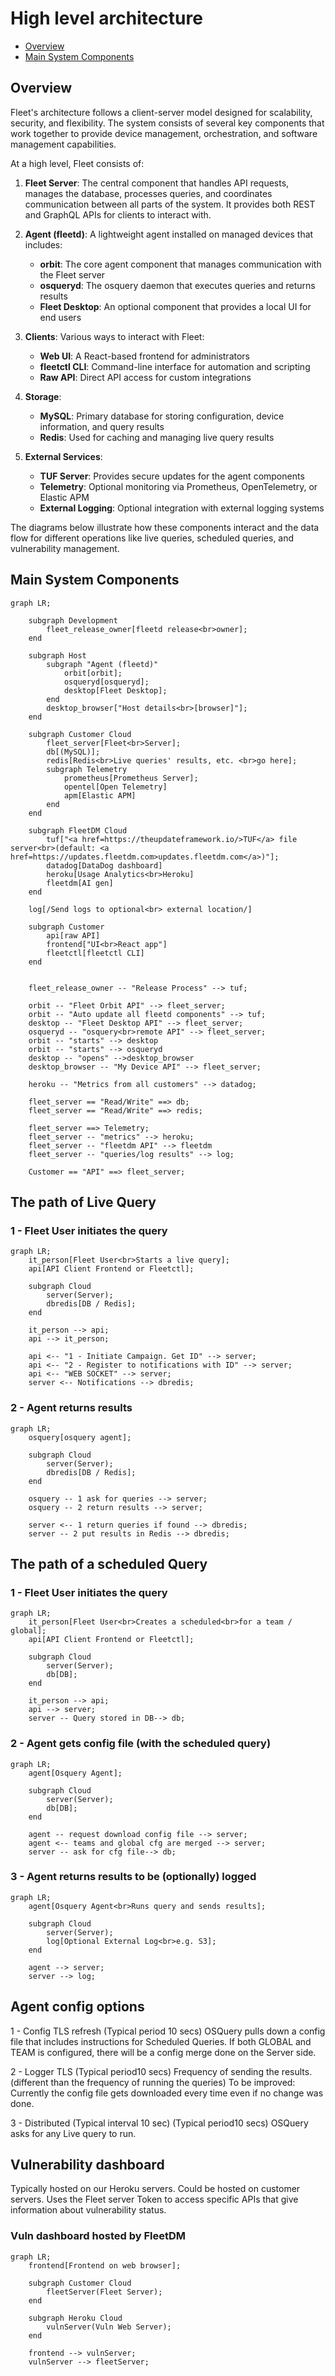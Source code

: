 # High level architecture

- [Overview](#overview)
- [Main System Components](#main-system-components)

## Overview

Fleet's architecture follows a client-server model designed for scalability, security, and flexibility. The system consists of several key components that work together to provide device management, orchestration, and software management capabilities.

At a high level, Fleet consists of:

1. **Fleet Server**: The central component that handles API requests, manages the database, processes queries, and coordinates communication between all parts of the system. It provides both REST and GraphQL APIs for clients to interact with.

2. **Agent (fleetd)**: A lightweight agent installed on managed devices that includes:
   - **orbit**: The core agent component that manages communication with the Fleet server
   - **osqueryd**: The osquery daemon that executes queries and returns results
   - **Fleet Desktop**: An optional component that provides a local UI for end users

3. **Clients**: Various ways to interact with Fleet:
   - **Web UI**: A React-based frontend for administrators
   - **fleetctl CLI**: Command-line interface for automation and scripting
   - **Raw API**: Direct API access for custom integrations

4. **Storage**:
   - **MySQL**: Primary database for storing configuration, device information, and query results
   - **Redis**: Used for caching and managing live query results

5. **External Services**:
   - **TUF Server**: Provides secure updates for the agent components
   - **Telemetry**: Optional monitoring via Prometheus, OpenTelemetry, or Elastic APM
   - **External Logging**: Optional integration with external logging systems

The diagrams below illustrate how these components interact and the data flow for different operations like live queries, scheduled queries, and vulnerability management.

## Main System Components

```mermaid
graph LR;
    
    subgraph Development
        fleet_release_owner[fleetd release<br>owner];
    end

    subgraph Host
        subgraph "Agent (fleetd)"
            orbit[orbit];
            osqueryd[osqueryd];
            desktop[Fleet Desktop];
        end
        desktop_browser["Host details<br>[browser]"];
    end

    subgraph Customer Cloud
        fleet_server[Fleet<br>Server];
        db[(MySQL)];
        redis[Redis<br>Live queries' results, etc. <br>go here];
        subgraph Telemetry
            prometheus[Prometheus Server];
            opentel[Open Telemetry]
            apm[Elastic APM]
        end
    end

    subgraph FleetDM Cloud
        tuf["<a href=https://theupdateframework.io/>TUF</a> file server<br>(default: <a href=https://updates.fleetdm.com>updates.fleetdm.com</a>)"];
        datadog[DataDog dashboard]
        heroku[Usage Analytics<br>Heroku]
        fleetdm[AI gen]
    end

    log[/Send logs to optional<br> external location/]

    subgraph Customer
        api[raw API]
        frontend["UI<br>React app"]
        fleetctl[fleetctl CLI]
    end


    fleet_release_owner -- "Release Process" --> tuf;

    orbit -- "Fleet Orbit API" --> fleet_server;
    orbit -- "Auto update all fleetd components" --> tuf;
    desktop -- "Fleet Desktop API" --> fleet_server;
    osqueryd -- "osquery<br>remote API" --> fleet_server;
    orbit -- "starts" --> desktop
    orbit -- "starts" --> osqueryd
    desktop -- "opens" -->desktop_browser
    desktop_browser -- "My Device API" --> fleet_server;

    heroku -- "Metrics from all customers" --> datadog;

    fleet_server == "Read/Write" ==> db;
    fleet_server == "Read/Write" ==> redis;

    fleet_server ==> Telemetry;
    fleet_server -- "metrics" --> heroku;
    fleet_server -- "fleetdm API" --> fleetdm
    fleet_server -- "queries/log results" --> log;

    Customer == "API" ==> fleet_server;

```



## The path of Live Query

### 1 - Fleet User initiates the query
```mermaid
graph LR;
    it_person[Fleet User<br>Starts a live query];
    api[API Client Frontend or Fleetctl];

    subgraph Cloud
        server(Server);
        dbredis[DB / Redis];
    end

    it_person --> api;
    api --> it_person;

    api <-- "1 - Initiate Campaign. Get ID" --> server;
    api <-- "2 - Register to notifications with ID" --> server;
    api <-- "WEB SOCKET" --> server;
    server <-- Notifications --> dbredis;

```

### 2 - Agent returns results
```mermaid
graph LR;
    osquery[osquery agent];

    subgraph Cloud
        server(Server);
        dbredis[DB / Redis];
    end

    osquery -- 1 ask for queries --> server;
    osquery -- 2 return results --> server;

    server <-- 1 return queries if found --> dbredis;
    server -- 2 put results in Redis --> dbredis;

```

## The path of a scheduled Query

### 1 - Fleet User initiates the query
```mermaid
graph LR;
    it_person[Fleet User<br>Creates a scheduled<br>for a team / global];
    api[API Client Frontend or Fleetctl];

    subgraph Cloud
        server(Server);
        db[DB];
    end

    it_person --> api;
    api --> server;
    server -- Query stored in DB--> db;
```
### 2 - Agent gets config file (with the scheduled query)
```mermaid
graph LR;
    agent[Osquery Agent];

    subgraph Cloud
        server(Server);
        db[DB];
    end

    agent -- request download config file --> server;
    agent <-- teams and global cfg are merged --> server;
    server -- ask for cfg file--> db;
```

### 3 - Agent returns results to be (optionally) logged
```mermaid
graph LR;
    agent[Osquery Agent<br>Runs query and sends results];

    subgraph Cloud
        server(Server);
        log[Optional External Log<br>e.g. S3];
    end

    agent --> server;
    server --> log;
```


## Agent  config options
1 - Config TLS refresh 
(Typical period 10 secs) OSQuery pulls down a config file that includes instructions for Scheduled Queries. 
If both GLOBAL and TEAM is configured, there will be a config merge done on the Server side. 

2 - Logger TLS
(Typical period10 secs) Frequency of sending the results. (different than the frequency of running the queries)
To be improved: Currently the config file gets downloaded every time even if no change was done.

3 - Distributed (Typical interval 10 sec)
(Typical period10 secs) OSQuery asks for any Live query to run.


## Vulnerability dashboard
Typically hosted on our Heroku servers.
Could be hosted on customer servers.
Uses the Fleet server Token to access specific APIs that give information about vulnerability
status.

### Vuln dashboard hosted by FleetDM
```mermaid
graph LR;
    frontend[Frontend on web browser];

    subgraph Customer Cloud
        fleetServer(Fleet Server);
    end

    subgraph Heroku Cloud
        vulnServer(Vuln Web Server);
    end

    frontend --> vulnServer;
    vulnServer --> fleetServer;
```

<meta name="pageOrderInSection" value="1201">
